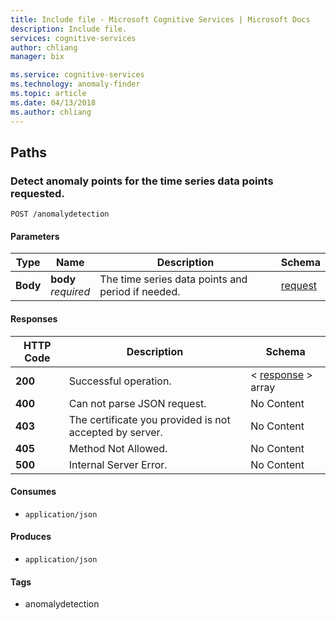 ```yaml
---
title: Include file - Microsoft Cognitive Services | Microsoft Docs
description: Include file.
services: cognitive-services
author: chliang
manager: bix

ms.service: cognitive-services
ms.technology: anomaly-finder
ms.topic: article
ms.date: 04/13/2018
ms.author: chliang
---
```

<a name="paths"></a>
## Paths

<a name="anomalydetection-post"></a>
### Detect anomaly points for the time series data points requested.
```
POST /anomalydetection
```


#### Parameters

|Type|Name|Description|Schema|
|---|---|---|---|
|**Body**|**body**  <br>*required*|The time series data points and period if needed.|[request](#request)|


#### Responses

|HTTP Code|Description|Schema|
|---|---|---|
|**200**|Successful operation.|< [response](#response) > array|
|**400**|Can not parse JSON request.|No Content|
|**403**|The certificate you provided is not accepted by server.|No Content|
|**405**|Method Not Allowed.|No Content|
|**500**|Internal Server Error.|No Content|


#### Consumes

* `application/json`


#### Produces

* `application/json`


#### Tags

* anomalydetection



